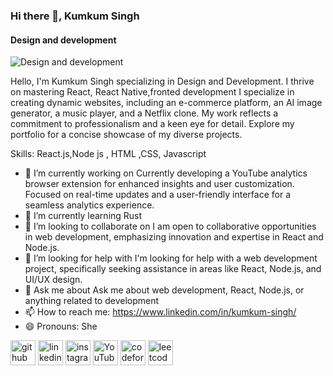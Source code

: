 ### Hi there 👋, Kumkum Singh
#### Design and development 
![Design and development ](https://media.licdn.com/dms/image/D4D16AQFQdH6sqPo1bw/profile-displaybackgroundimage-shrink_350_1400/0/1698047620377?e=1713398400&v=beta&t=-pd73aFN758NHdyzAxGbYbp6Iwpcs0zj8i-8uxMUKpg)

 Hello, I'm Kumkum Singh specializing in Design and Development. I thrive on mastering React, React Native,fronted development  I specialize in creating dynamic websites, including an e-commerce platform, an AI image generator, a music player, and a Netflix clone. My work reflects a commitment to professionalism and a keen eye for detail. Explore my portfolio for a concise showcase of my diverse projects.






Skills: React.js,Node js , HTML ,CSS, Javascript 

- 🔭 I’m currently working on Currently developing a YouTube analytics browser extension for enhanced insights and user customization. Focused on real-time updates and a user-friendly interface for a seamless analytics experience. 
- 🌱 I’m currently learning Rust  
- 👯 I’m looking to collaborate on I am open to collaborative opportunities in web development, emphasizing innovation and expertise in React and Node.js. 
- 🤔 I’m looking for help with I'm looking for help with a web development project, specifically seeking assistance in areas like React, Node.js, and UI/UX design. 
- 💬 Ask me about Ask me about web development, React, Node.js, or anything related to development  
- 📫 How to reach me: https://www.linkedin.com/in/kumkum-singh/ 
- 😄 Pronouns: She  


[<img src='https://cdn.jsdelivr.net/npm/simple-icons@3.0.1/icons/github.svg' alt='github' height='40'>](https://github.com/https://github.com/KumkumSingh2)  [<img src='https://cdn.jsdelivr.net/npm/simple-icons@3.0.1/icons/linkedin.svg' alt='linkedin' height='40'>](https://www.linkedin.com/in/https://www.linkedin.com/in/kumkum-singh//)  [<img src='https://cdn.jsdelivr.net/npm/simple-icons@3.0.1/icons/instagram.svg' alt='instagram' height='40'>](https://www.instagram.com/https://www.instagram.com/kumkum_singh2//)  [<img src='https://cdn.jsdelivr.net/npm/simple-icons@3.0.1/icons/youtube.svg' alt='YouTube' height='40'>](https://www.youtube.com/channel/www.youtube.com/@Short.podcast761)  [<img src='https://cdn.jsdelivr.net/npm/simple-icons@3.0.1/icons/codeforces.svg' alt='codeforces' height='40'>](https://codeforces.com/profile/xubo123)  [<img src='https://cdn.jsdelivr.net/npm/simple-icons@3.0.1/icons/leetcode.svg' alt='leetcode' height='40'>](https://leetcode.com/kumkum/)  

